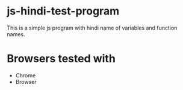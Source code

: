 # js-hindi-test-program

This is a simple js program with hindi name of variables and function names. 

# Browsers tested with
  - Chrome
  - Browser
